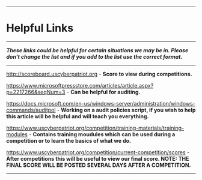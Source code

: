 ----------------------------------------------------------------------------------------------------------------------------------

# Helpful Links

----------------------------------------------------------------------------------------------------------------------------------

***These links could be helpful for certain situations we may be in. Please don't change the list and if you add to the list use the correct format.***

----------------------------------------------------------------------------------------------------------------------------------

http://scoreboard.uscyberpatriot.org - **Score to view during competitions.**

https://www.microsoftpressstore.com/articles/article.aspx?p=2217266&seqNum=3 - **Can be helpful for auditing.**

https://docs.microsoft.com/en-us/windows-server/administration/windows-commands/auditpol - 
**Working on a audit policies script, if you wish to help this article will be helpful and will teach you everything.**

https://www.uscyberpatriot.org/competition/training-materials/training-modules - **Contains training moudules which can be used during a competition or to learn the basics of what we do.**

https://www.uscyberpatriot.org/competition/current-competition/scores - **After competitions this will be useful to view our final score. NOTE: THE FINAL SCORE WILL BE POSTED SEVERAL DAYS AFTER A COMPETITION.**

----------------------------------------------------------------------------------------------------------------------------------
